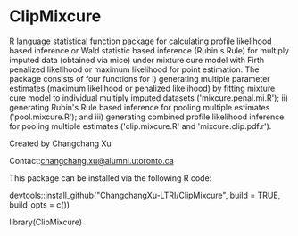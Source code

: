# ClipMixcure

R language statistical function package for calculating profile likelihood based inference or Wald statistic based inference (Rubin's Rule) for multiply imputed data (obtained via mice) under mixture cure model with Firth penalized likelihood or maximum likelihood for point estimation. The package consists of four functions for i) generating multiple parameter estimates (maximum likelihood or penalized likelihood) by fitting mixture cure model to individual multiply imputed datasets ('mixcure.penal.mi.R'); ii) generating Rubin's Rule based inference for pooling multiple estimates ('pool.mixcure.R'); and iii) generating combined profile likelihood inference for pooling multiple estimates ('clip.mixcure.R' and 'mixcure.clip.pdf.r'). 

Created by Changchang Xu

Contact:changchang.xu@alumni.utoronto.ca

This package can be installed via the following R code:

devtools::install_github("ChangchangXu-LTRI/ClipMixcure", build = TRUE, build_opts = c())

library(ClipMixcure)
